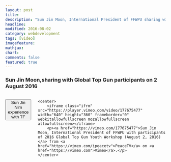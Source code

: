```yaml
---
layout: post
title:
description: "Sun Jin Moon, International President of FFWPU sharing with Global Top Gun participants"
headline: 
modified: 2016-08-02
category: webdevelopment
tags: [video]
imagefeature: 
mathjax: 
chart: 
comments: false
featured: true
---
```

### Sun Jin Moon,sharing with Global Top Gun participants on 2 August 2016


  
     
<div class="small-9 small-centered columns">

<button onclick="javascript: getElementById('ifrm').setAttribute('src', 'https://vimeo.com/177675477#t=53m1s')">Sun Jin Nim experience with TF</button>     


	<center>
		<iframe class="ifrm" src="https://player.vimeo.com/video/177675477" width="640" height="360" frameborder="0" webkitallowfullscreen mozallowfullscreen allowfullscreen></iframe>
		<p><a href="https://vimeo.com/177675477">Sun Jin Moon, International President of FFWPU with participants of 2016 Global Top Gun Youth Workshop (August 2, 2016)</a> from <a href="https://vimeo.com/ipeacetv">PeaceTV</a> on <a href="https://vimeo.com">Vimeo</a>.</p>
	</center>
</div>
   



 